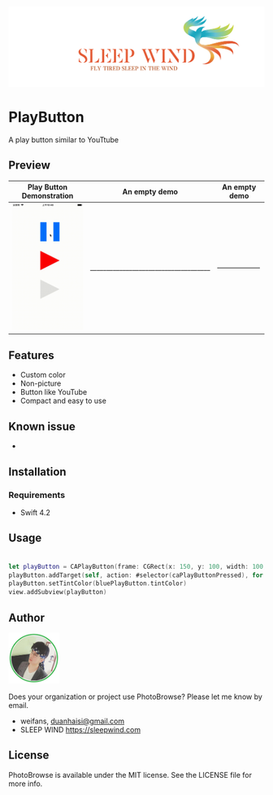 <img src="./Images/sleepwind-logo.png">

# PlayButton
A play button similar to YouTtube

## Preview

| Play Button Demonstration | An empty demo | An empty demo | 
| ------------- | ------------- | ------------- |
| ![Photo Click](./Images/play.gif)  | _____________________________________ | —————— |

## Features

- Custom color
- Non-picture
- Button like YouTube
- Compact and easy to use

## Known issue
- 

## Installation 

### Requirements 

- Swift 4.2 

## Usage

```swift 

let playButton = CAPlayButton(frame: CGRect(x: 150, y: 100, width: 100, height: 100))
playButton.addTarget(self, action: #selector(caPlayButtonPressed), for: .touchUpInside)
playButton.setTintColor(bluePlayButton.tintColor)
view.addSubview(playButton)

```

## Author
<a src="https://github.com/weifans">
<img src="./Images/avatar.png" style="" width="100px">
</a>


Does your organization or project use PhotoBrowse? Please let me know by email.

- weifans, duanhaisi@gmail.com
- SLEEP WIND https://sleepwind.com

## License 

PhotoBrowse is available under the MIT license. See the LICENSE file for more info.
